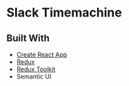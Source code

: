 # Slack Timemachine

## Built With

- [Create React App](https://github.com/facebook/create-react-app)
- [Redux](https://redux.js.org/)
- [Redux Toolkit](https://redux-toolkit.js.org/)
- Semantic UI
